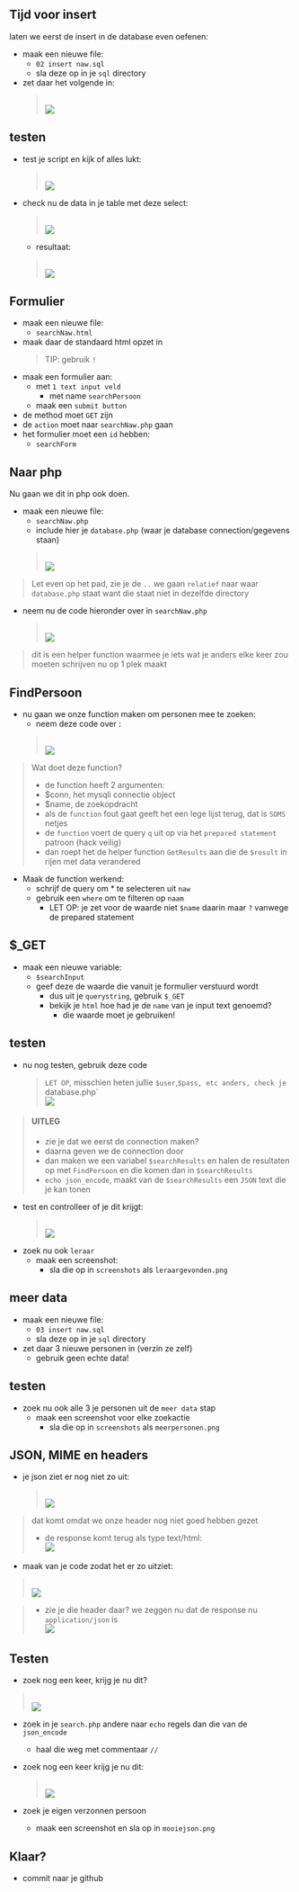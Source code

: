 
## Tijd voor insert

laten we eerst de insert in de database even oefenen:

- maak een nieuwe file:
    - `02 insert naw.sql`
    - sla deze op in je `sql` directory
- zet daar het volgende in:
    > </br>![](img/insertlines.PNG)

## testen

- test je script en kijk of alles lukt:
    > </br>![](img/insert.PNG)
- check nu de data in je table met deze select:
    > </br>![](img/selecttest.PNG)
    - resultaat:
    > </br>![](img/select.PNG)

## Formulier

- maak een nieuwe file:
    - `searchNaw.html`
- maak daar de standaard html opzet in
    > TIP: gebruik `!`
- maak een formulier aan:
    - met `1 text input veld`
        - met name `searchPersoon`
    - maak een `submit button`
- de method moet `GET` zijn
- de `action` moet naar `searchNaw.php` gaan
- het formulier moet een `id` hebben:
    - `searchForm`


## Naar php

Nu gaan we dit in php ook doen.
- maak een nieuwe file:
    - `searchNaw.php`
    - include hier je `database.php` (waar je database connection/gegevens staan)
    > </br>![](img/includedb.PNG)
> Let even op het pad, zie je de `..` we gaan `relatief` naar waar `database.php` staat want die staat niet in dezelfde directory

- neem nu de code hieronder over in `searchNaw.php`
    > </br>![](img/helperfunc.PNG)

> dit is een helper function waarmee je iets wat je anders elke keer zou moeten schrijven nu op 1 plek maakt

## FindPersoon

- nu gaan we onze function maken om personen mee te zoeken:
    - neem deze code over :
    > </br>![](img/FindPersoon.PNG)

> Wat doet deze function?
> - de function heeft 2 argumenten:
>  - $conn, het mysqli connectie object
>  - $name, de zoekopdracht 
> - als de `function` fout gaat geeft het een lege lijst terug, dat is `SOMS` netjes
> - de `function` voert de query `q` uit op via het `prepared statement` patroon (hack veilig)
> - dan roept het de helper function `GetResults` aan die de `$result` in rijen met data verandered

- Maak de function werkend:
    - schrijf de query om * te selecteren uit `naw`
    - gebruik een `where` om te filteren op `naam`
        - LET OP: je zet voor de waarde niet `$name` daarin maar `?` vanwege de prepared statement

## $_GET

- maak een nieuwe variable:
    - `$searchInput`
    - geef deze de waarde die vanuit je formulier verstuurd wordt
        - dus uit je `querystring`, gebruik `$_GET`
        - bekijk je `html` hoe had je de `name` van je input text genoemd?
            - die waarde moet je gebruiken!

## testen

- nu nog testen, gebruik deze code
    > `LET OP`, misschien heten jullie `$user`,`$pass, etc anders, check je `database.php`
    > </br>![](img/aanroep.PNG)


> #### UITLEG
> - zie je dat we eerst de connection maken?
> - daarna geven we de connection door
> - dan maken we een variabel `$searchResults` en halen de resultaten op met `FindPersoon` en die komen dan in `$searchResults`
> - `echo json_encode`, maakt van de `$searchResults` een `JSON` text die je kan tonen

- test en controlleer of je dit krijgt:
    > </br>![](img/leraargevonden.PNG)
- zoek nu ook `leraar`
    - maak een screenshot:
        - sla die op in `screenshots` als `leraargevonden.png`

## meer data


- maak een nieuwe file:
    - `03 insert naw.sql`
    - sla deze op in je `sql` directory
- zet daar 3 nieuwe personen in (verzin ze zelf)
    - gebruik geen echte data!
    
## testen

- zoek nu ook alle 3 je personen uit de `meer data` stap
    - maak een screenshot voor elke zoekactie
        - sla die op in `screenshots` als `meerpersonen.png`

## JSON, MIME en headers

- je json ziet er nog niet zo uit:
    > </br>![](img/jsongood.PNG)

> dat komt omdat we onze header nog niet goed hebben gezet
> - de response komt terug als type text/html:
> </br>![](img/html.PNG) 
 
- maak van je code zodat het er zo uitziet: 
> </br>![](img/header.PNG) 

> - zie je die header daar? we zeggen nu dat de response nu `application/json` is
> </br>![](img/jsontype.PNG) 

## Testen

- zoek nog een keer, krijg je nu dit?
> </br>![](img/error.PNG) 
- zoek in je `search.php` andere naar `echo` regels dan die van de `json_encode`
    - haal die weg met commentaar `//`

- zoek nog een keer krijg je nu dit:
    > </br>![](img/jsongood.PNG)
- zoek je eigen verzonnen persoon
    - maak een screenshot en sla op in `mooiejson.png`

## Klaar?
- commit naar je github

